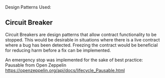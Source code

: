 Design Patterns Used:

## Circuit Breaker
Circuit Breakers are design patterns that allow contract functionality to be stopped. This would be desirable in situations where there is a live contract where a bug has been detected. Freezing the contract would be beneficial for reducing harm before a fix can be implemented.

An emergency stop was implemented for the sake of best practice: Pausable from Open Zeppelin https://openzeppelin.org/api/docs/lifecycle_Pausable.html
